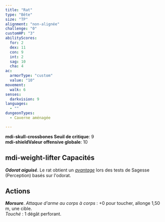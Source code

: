 ```yaml
---
title: "Rat"
type: "Bête"
size: "TP"
alignment: "non-alignée"
challenge: "0"
customHP: "3"
abilityScores:
  for: 2
  dex: 11
  con: 9
  int: 2
  sag: 10
  cha: 4
ac:
  armorType: "custom"
  value: "10"
movement:
  walk: 6
senses:
  darkvision: 9
languages:
  - ""
dungeonTypes:
  - Caverne aménagée

---
```

**<v-icon>mdi-skull-crossbones</v-icon> Seuil de critique**: 9          
**<v-icon>mdi-shield</v-icon>Valeur offensive globale**: 10        
## <v-icon>mdi-weight-lifter</v-icon> Capacités
_**Odorat aiguisé**_. Le rat obtient un [_avantage_](/utiliser-les-caracteristiques/#avantage-et-desavantage) lors des tests de Sagesse (Perception) basés sur l'odorat.

## Actions
_**Morsure**_. _Attaque d'arme au corps à corps_ : +0 pour toucher, allonge 1,50 m, une cible.  
_Touché_ : 1 dégât perforant.
